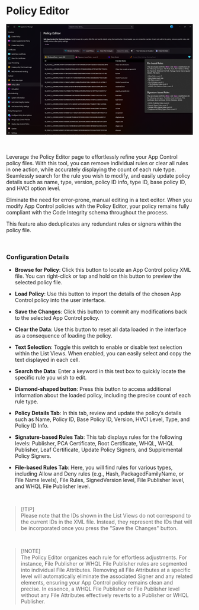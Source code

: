# Policy Editor

<div align="center">

<img src="https://raw.githubusercontent.com/HotCakeX/.github/2f7f97e4924790c551b5d1b586771e605ab9c20a/Pictures/PNG%20and%20JPG/AppControl%20Manager%20page%20screenshots/Policy%20Editor.png" alt="AppControl Manager Application's Policy Editor Page">

</div>

<br>

<br>

Leverage the Policy Editor page to effortlessly refine your App Control policy files. With this tool, you can remove individual rules or clear all rules in one action, while accurately displaying the count of each rule type. Seamlessly search for the rule you wish to modify, and easily update policy details such as name, type, version, policy ID info, type ID, base policy ID, and HVCI option level.

Eliminate the need for error-prone, manual editing in a text editor. When you modify App Control policies with the Policy Editor, your policy remains fully compliant with the Code Integrity schema throughout the process.

This feature also deduplicates any redundant rules or signers within the policy file.

<br>

### Configuration Details

* **Browse for Policy**: Click this button to locate an App Control policy XML file. You can right-click or tap and hold on this button to preview the selected policy file.

* **Load Policy**: Use this button to import the details of the chosen App Control policy into the user interface.

* **Save the Changes**: Click this button to commit any modifications back to the selected App Control policy.

* **Clear the Data**: Use this button to reset all data loaded in the interface as a consequence of loading the policy.

* **Text Selection**: Toggle this switch to enable or disable text selection within the List Views. When enabled, you can easily select and copy the text displayed in each cell.

* **Search the Data**: Enter a keyword in this text box to quickly locate the specific rule you wish to edit.

* **Diamond-shaped button**: Press this button to access additional information about the loaded policy, including the precise count of each rule type.

* **Policy Details Tab**: In this tab, review and update the policy’s details such as Name, Policy ID, Base Policy ID, Version, HVCI Level, Type, and Policy ID Info.

* **Signature-based Rules Tab**: This tab displays rules for the following levels: Publisher, PCA Certificate, Root Certificate, WHQL, WHQL Publisher, Leaf Certificate, Update Policy Signers, and Supplemental Policy Signers.

* **File-based Rules Tab**: Here, you will find rules for various types, including Allow and Deny rules (e.g., Hash, PackagedFamilyName, or File Name levels), File Rules, SignedVersion level, File Publisher level, and WHQL File Publisher level.

<br>

> [!TIP]\
> Please note that the IDs shown in the List Views do not correspond to the current IDs in the XML file. Instead, they represent the IDs that will be incorporated once you press the "Save the Changes" button.

<br>

> [!NOTE]\
> The Policy Editor organizes each rule for effortless adjustments. For instance, File Publisher or WHQL File Publisher rules are segmented into individual File Attributes. Removing all File Attributes at a specific level will automatically eliminate the associated Signer and any related elements, ensuring your App Control policy remains clean and precise. In essence, a WHQL File Publisher or File Publisher level without any File Attributes effectively reverts to a Publisher or WHQL Publisher.

<br>
